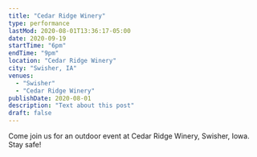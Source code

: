 ```yaml
---
title: "Cedar Ridge Winery"
type: performance
lastMod: 2020-08-01T13:36:17-05:00
date: 2020-09-19
startTime: "6pm"
endTime: "9pm"
location: "Cedar Ridge Winery"
city: "Swisher, IA"
venues:
  - "Swisher"
  - "Cedar Ridge Winery"
publishDate: 2020-08-01
description: "Text about this post"
draft: false
---
```

Come join us for an outdoor event at Cedar Ridge Winery, Swisher, Iowa.  Stay safe!
